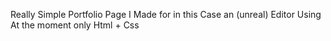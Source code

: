 Really Simple Portfolio Page I Made for in this Case an (unreal) Editor 
Using At the moment only Html + Css
